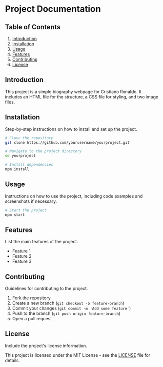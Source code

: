 # Project Documentation

## Table of Contents
1. [Introduction](#introduction)
2. [Installation](#installation)
3. [Usage](#usage)
4. [Features](#features)
5. [Contributing](#contributing)
6. [License](#license)

## Introduction
This project is a simple biography webpage for Cristiano Ronaldo. It includes an HTML file for the structure, a CSS file for styling, and two image files.

## Installation
Step-by-step instructions on how to install and set up the project.

```bash
# Clone the repository
git clone https://github.com/yourusername/yourproject.git

# Navigate to the project directory
cd yourproject

# Install dependencies
npm install
```

## Usage
Instructions on how to use the project, including code examples and screenshots if necessary.

```bash
# Start the project
npm start
```

## Features
List the main features of the project.

- Feature 1
- Feature 2
- Feature 3

## Contributing
Guidelines for contributing to the project.

1. Fork the repository
2. Create a new branch (`git checkout -b feature-branch`)
3. Commit your changes (`git commit -m 'Add some feature'`)
4. Push to the branch (`git push origin feature-branch`)
5. Open a pull request

## License
Include the project's license information.

This project is licensed under the MIT License - see the [LICENSE](LICENSE) file for details.
